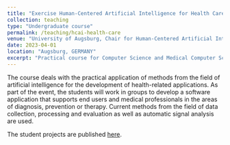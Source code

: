```yaml
---
title: "Exercise Human-Centered Artificial Intelligence for Health Care Applications (Summer 2023)"
collection: teaching
type: "Undergraduate course"
permalink: /teaching/hcai-health-care
venue: "University of Augsburg, Chair for Human-Centered Artificial Intelligence"
date: 2023-04-01
location: "Augsburg, GERMANY"
excerpt: "Practical course for Computer Science and Medical Computer Science students."
---
```


The course deals with the practical application of methods from the field of artificial intelligence for the development of health-related applications. As part of the event, the students will work in groups to develop a software application that supports end users and medical professionals in the areas of diagnosis, prevention or therapy. Current methods from the field of data collection, processing and evaluation as well as automatic signal analysis are used.

The student projects are published [here](https://hcai.eu/healthcare/2023ss).